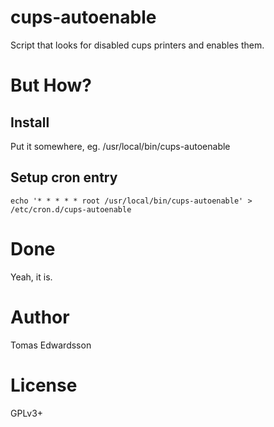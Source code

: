 cups-autoenable
===============
Script that looks for disabled cups printers and enables them.

But How?
========

Install
-------
Put it somewhere, eg. /usr/local/bin/cups-autoenable

Setup cron entry
----------------

```
echo '* * * * * root /usr/local/bin/cups-autoenable' > /etc/cron.d/cups-autoenable
```


Done
====
Yeah, it is.




Author
======
Tomas Edwardsson


License
=======
GPLv3+
